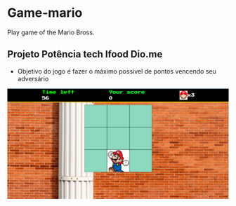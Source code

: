 # Game-mario
Play game of the Mario Bross.

## Projeto Potência tech Ifood Dio.me

- Objetivo do jogo é fazer o máximo possivel de pontos vencendo seu adversário

<img src="./image/mario.png" alt="Image not found" />
